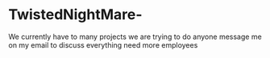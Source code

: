 # TwistedNightMare-
We currently have to many projects we are trying to do anyone message me on my email to discuss everything need more employees 
